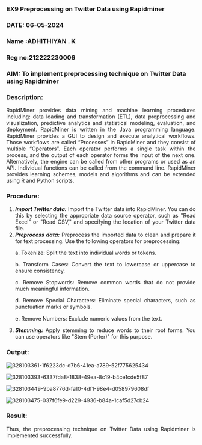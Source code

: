 ### EX9 Preprocessing on Twitter Data using Rapidminer
### DATE: 06-05-2024
### Name :ADHITHIYAN . K
### Reg no:212222230006
### AIM: To implement preprocessing technique on Twitter Data using Rapidminer
### Description: 
<div align = "justify">
RapidMiner provides data mining and machine learning procedures including: data loading and transformation (ETL), data preprocessing and visualization, 
predictive analytics and statistical modeling, evaluation, and deployment. RapidMiner is written in the Java programming language. 
RapidMiner provides a GUI to design and execute analytical workflows. Those workflows are called “Processes” in RapidMiner and they consist of multiple “Operators”. 
Each operator performs a single task within the process, and the output of each operator forms the input of the next one. Alternatively, the engine can be called from 
other programs or used as an API. Individual functions can be called from the command line. 
RapidMiner provides learning schemes, models and algorithms and can be extended using R and Python scripts.

### Procedure:
1) ***Import Twitter data:*** Import the Twitter data into RapidMiner. You can do this by selecting the appropriate
data source operator, such as "Read Excel" or "Read CSV," and specifying the location of your Twitter data
file.
2) ***Preprocess data:*** Preprocess the imported data to clean and prepare it for text processing. Use the following
operators for preprocessing:
    <p>a. Tokenize: Split the text into individual words or tokens.
    <p>b. Transform Cases: Convert the text to lowercase or uppercase to ensure consistency.
    <p>c. Remove Stopwords: Remove common words that do not provide much meaningful information.
    <p>d. Remove Special Characters: Eliminate special characters, such as punctuation marks or symbols.
    <p>e. Remove Numbers: Exclude numeric values from the text.
3) ***Stemming:*** Apply stemming to reduce words to their root forms. You can use operators like "Stem (Porter)"
for this purpose.


### Output:

![328103361-1f6223dc-d7b6-41ea-a789-52f775625434](https://github.com/AdhithiyanK/WDM_EXP9/assets/121029258/e2926002-61c5-4246-8377-6108de825321)

![328103393-6337fda8-1838-49ea-8c19-b4ce1cde5f87](https://github.com/AdhithiyanK/WDM_EXP9/assets/121029258/4a8c85b0-e6e6-4f28-91a6-c4a67c658ed4)

![328103449-9ba8776d-fa10-4df1-98e4-d058979608df](https://github.com/AdhithiyanK/WDM_EXP9/assets/121029258/5a52ebf1-f74e-4539-8589-b4d491e4e671)

![328103475-037f6fe9-d229-4936-b84a-1caf5d27cb24](https://github.com/AdhithiyanK/WDM_EXP9/assets/121029258/d5a2d1d7-9997-4eff-9f5e-8ca51c60027d)

### Result:
Thus, the preprocessing technique on Twitter Data using Rapidminer is implemented successfully.
